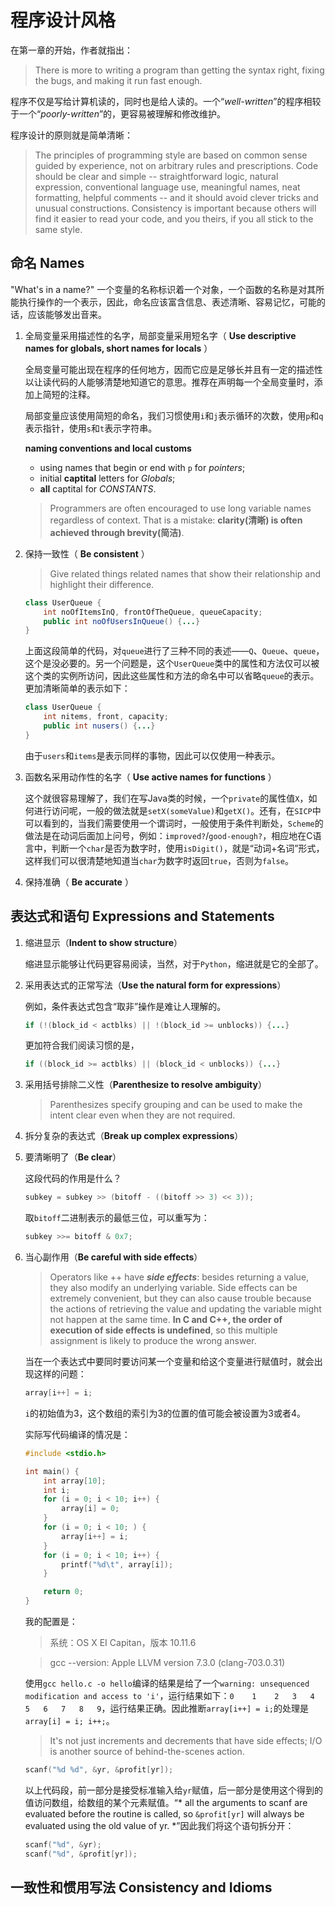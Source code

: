 # 程序设计风格

在第一章的开始，作者就指出：

> There is more to writing a program than getting the syntax right, fixing the bugs, and making it run fast enough.

程序不仅是写给计算机读的，同时也是给人读的。一个“*well-written*”的程序相较于一个“*poorly-written*”的，更容易被理解和修改维护。

程序设计的原则就是简单清晰：

> The principles of programming style are based on common sense guided by experience, not on arbitrary rules and prescriptions. Code should be clear and simple -- straightforward logic, natural expression, conventional language use, meaningful names, neat formatting, helpful comments -- and it should avoid clever tricks and unusual constructions. Consistency is important because others will find it easier to read your code, and you theirs, if you all stick to the same style.


## 命名 **Names**

"What's in a name?" 一个变量的名称标识着一个对象，一个函数的名称是对其所能执行操作的一个表示，因此，命名应该富含信息、表述清晰、容易记忆，可能的话，应该能够发出音来。

1. 全局变量采用描述性的名字，局部变量采用短名字（ **Use descriptive names for globals, short names for locals** ）

   全局变量可能出现在程序的任何地方，因而它应是足够长并且有一定的描述性以让读代码的人能够清楚地知道它的意思。推荐在声明每一个全局变量时，添加上简短的注释。

   局部变量应该使用简短的命名，我们习惯使用`i`和`j`表示循环的次数，使用`p`和`q`表示指针，使用`s`和`t`表示字符串。

   **naming conventions and local customs**

   * using names that begin or end with `p` for *pointers*;
   * initial **captital** letters for *Globals*;
   * **all** captital for *CONSTANTS*.

   > Programmers are often encouraged to use long variable names regardless of context. That is a mistake: **clarity(清晰) is often achieved through brevity(简洁)**.

2. 保持一致性（ **Be consistent** ）

   > Give related things related names that show their relationship and highlight their difference.

   ```java
   class UserQueue {
       int noOfItemsInQ, frontOfTheQueue, queueCapacity;
       public int noOfUsersInQueue() {...}
   }
   ```

   上面这段简单的代码，对`queue`进行了三种不同的表述——`Q`、`Queue`、`queue`，这个是没必要的。另一个问题是，这个`UserQueue`类中的属性和方法仅可以被这个类的实例所访问，因此这些属性和方法的命名中可以省略`queue`的表示。更加清晰简单的表示如下：

   ```java
   class UserQueue {
       int nitems, front, capacity;
       public int nusers() {...}
   }
   ```

   由于`users`和`items`是表示同样的事物，因此可以仅使用一种表示。

3. 函数名采用动作性的名字（ **Use active names for functions** ）

   这个就很容易理解了，我们在写Java类的时候，一个`private`的属性值`X`，如何进行访问呢，一般的做法就是`setX(someValue)`和`getX()`。还有，在`SICP`中可以看到的，当我们需要使用一个谓词时，一般使用于条件判断处，`Scheme`的做法是在动词后面加上问号，例如：`improved?`/`good-enough?`，相应地在C语言中，判断一个`char`是否为数字时，使用`isDigit()`，就是“动词+名词”形式，这样我们可以很清楚地知道当`char`为数字时返回`true`，否则为`false`。

4. 保持准确（ **Be accurate** ）


## 表达式和语句 **Expressions and Statements**

1. 缩进显示（**Indent to show structure**）

   缩进显示能够让代码更容易阅读，当然，对于`Python`，缩进就是它的全部了。

2. 采用表达式的正常写法（**Use the natural form for expressions**）

   例如，条件表达式包含“取非”操作是难让人理解的。

   ```java
   if (!(block_id < actblks) || !(block_id >= unblocks)) {...}
   ```

   更加符合我们阅读习惯的是，

   ```java
   if ((block_id >= actblks) || (block_id < unblocks)) {...}
   ```

3. 采用括号排除二义性（**Parenthesize to resolve ambiguity**）

   > Parenthesizes specify grouping and can be used to make the intent clear even when they are not required.

4. 拆分复杂的表达式（**Break up complex expressions**）

5. 要清晰明了（**Be clear**）

   这段代码的作用是什么？

   ```c
   subkey = subkey >> (bitoff - ((bitoff >> 3) << 3));
   ```

   取`bitoff`二进制表示的最低三位，可以重写为：

   ```java
   subkey >>= bitoff & 0x7;
   ```

6. 当心副作用（**Be careful with side effects**）

   > Operators like ++ have ***side effects***: besides returning a value, they also modify an underlying variable. Side effects can be extremely convenient, but they can also cause trouble because the actions of retrieving the value and updating the variable might not happen at the same time. **In C and C++, the order of execution of side effects is undefined**, so this  multiple assignment is likely to produce the wrong answer.

   当在一个表达式中要同时要访问某一个变量和给这个变量进行赋值时，就会出现这样的问题：

   ```c
   array[i++] = i;
   ```

   `i`的初始值为3，这个数组的索引为3的位置的值可能会被设置为3或者4。

   实际写代码编译的情况是：

   ```c
   #include <stdio.h>

   int main() {
       int array[10];
       int i;
       for (i = 0; i < 10; i++) {
           array[i] = 0;
       }
       for (i = 0; i < 10; ) {
           array[i++] = i;
       }
       for (i = 0; i < 10; i++) {
           printf("%d\t", array[i]);
       }

       return 0;
   }
   ```

   我的配置是：

   > 系统：OS X EI Capitan，版本 10.11.6

   > gcc --version: Apple LLVM version 7.3.0 (clang-703.0.31)

   使用`gcc hello.c -o hello`编译的结果是给了一个`warning: unsequenced modification and access to 'i'`，运行结果如下：`0    1    2   3   4   5   6   7   8   9`，运行结果正确。因此推断`array[i++] = i;`的处理是`array[i] = i; i++;`。

   > It's not just increments and decrements that have side effects; I/O is another source of behind-the-scenes action.

   ```c
   scanf("%d %d", &yr, &profit[yr]);
   ```

   以上代码段，前一部分是接受标准输入给`yr`赋值，后一部分是使用这个得到的值访问数组，给数组的某个元素赋值。“* all the arguments to scanf are evaluated before the routine is called, so `&profit[yr]` will always be evaluated using the old value of yr. *”因此我们将这个语句拆分开：

   ```c
   scanf("%d", &yr);
   scanf("%d", &profit[yr]);
   ```


## 一致性和惯用写法 **Consistency and Idioms**
